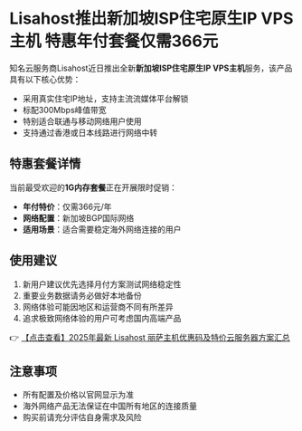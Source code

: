 # Lisahost推出新加坡ISP住宅原生IP VPS主机 特惠年付套餐仅需366元

知名云服务商Lisahost近日推出全新**新加坡ISP住宅原生IP VPS主机**服务，该产品具有以下核心优势：

- 采用真实住宅IP地址，支持主流流媒体平台解锁
- 标配300Mbps峰值带宽
- 特别适合联通与移动网络用户使用
- 支持通过香港或日本线路进行网络中转

## 特惠套餐详情

当前最受欢迎的**1G内存套餐**正在开展限时促销：

- **年付特价**：仅需366元/年
- **网络配置**：新加坡BGP国际网络
- **适用场景**：适合需要稳定海外网络连接的用户

## 使用建议

1. 新用户建议优先选择月付方案测试网络稳定性
2. 重要业务数据请务必做好本地备份
3. 网络体验可能因地区和运营商不同有所差异
4. 追求极致网络体验的用户可考虑国内高端产品

👉 [【点击查看】2025年最新 Lisahost 丽萨主机优惠码及特价云服务器方案汇总](https://bit.ly/lisazhuji)

## 注意事项

- 所有配置及价格以官网显示为准
- 海外网络产品无法保证在中国所有地区的连接质量
- 购买前请充分评估自身需求及风险